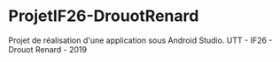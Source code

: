 # ProjetIF26-DrouotRenard
Projet de réalisation d'une application sous Android Studio.
UTT - IF26 - Drouot Renard - 2019
